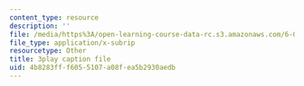 ```yaml
---
content_type: resource
description: ''
file: /media/https%3A/open-learning-course-data-rc.s3.amazonaws.com/6-004-computation-structures-spring-2017/4b8283fff6055107a08fea5b2930aedb_Fi62zvlY2o4.vtt
file_type: application/x-subrip
resourcetype: Other
title: 3play caption file
uid: 4b8283ff-f605-5107-a08f-ea5b2930aedb
---
```

